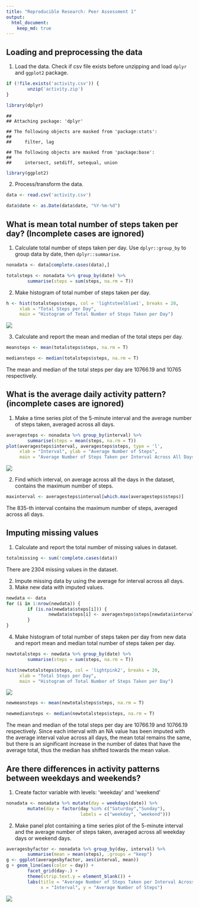 ```yaml
---
title: "Reproducible Research: Peer Assessment 1"
output: 
  html_document:
    keep_md: true
---
```



## Loading and preprocessing the data

1. Load the data. Check if csv file exists before unzipping and load `dplyr` and `ggplot2` package.


```r
if (!file.exists('activity.csv')) {
        unzip('activity.zip')
}

library(dplyr)
```

```
## 
## Attaching package: 'dplyr'
```

```
## The following objects are masked from 'package:stats':
## 
##     filter, lag
```

```
## The following objects are masked from 'package:base':
## 
##     intersect, setdiff, setequal, union
```

```r
library(ggplot2)
```

2. Process/transform the data.


```r
data <- read.csv('activity.csv')

data$date <- as.Date(data$date, "%Y-%m-%d")
```


## What is mean total number of steps taken per day? (Incomplete cases are ignored)

1. Calculate total number of steps taken per day. Use `dplyr::group_by` to group data by date, then `dplyr::summarise`.


```r
nonadata <- data[complete.cases(data),] 

totalsteps <- nonadata %>% group_by(date) %>% 
        summarise(steps = sum(steps, na.rm = T))
```

2. Make histogram of total number of steps taken per day.


```r
h <- hist(totalsteps$steps, col = 'lightsteelblue1', breaks = 20,
     xlab = "Total Steps per Day",
     main = "Histogram of Total Number of Steps Taken per Day")
```

![](PA1_template_files/figure-html/unnamed-chunk-4-1.png)<!-- -->

3. Calculate and report the mean and median of the total steps per day.


```r
meansteps <- mean(totalsteps$steps, na.rm = T)

mediansteps <- median(totalsteps$steps, na.rm = T)
```

The mean and median of the total steps per day are 10766.19 and 10765 respectively.

## What is the average daily activity pattern? (incomplete cases are ignored)

1. Make a time series plot of the 5-minute interval and the average number of steps taken, averaged across all days.


```r
averagesteps <- nonadata %>% group_by(interval) %>%
        summarise(steps = mean(steps, na.rm = T))
plot(averagesteps$interval, averagesteps$steps, type = 'l',
     xlab = "Interval", ylab = "Average Number of Steps",
     main = "Average Number of Steps Taken per Interval Across All Days")
```

![](PA1_template_files/figure-html/unnamed-chunk-6-1.png)<!-- -->

2. Find which interval, on average across all the days in the dataset, contains the maximum number of steps.


```r
maxinterval <- averagesteps$interval[which.max(averagesteps$steps)]
```

The 835-th interval contains the maximum number of steps, averaged across all days.

## Imputing missing values

1. Calculate and report the total number of missing values in dataset.


```r
totalmissing <- sum(!complete.cases(data))
```

There are 2304 missing values in the dataset.

2. Impute missing data by using the average for interval across all days.
3. Make new data with imputed values.


```r
newdata <- data
for (i in 1:nrow(newdata)) {
        if (is.na(newdata$steps[i])) {
                newdata$steps[i] <- averagesteps$steps[newdata$interval[i] == averagesteps$interval]
        }
}
```

4. Make histogram of total number of steps taken per day from new data and report mean and median total number of steps taken per day.


```r
newtotalsteps <- newdata %>% group_by(date) %>%
        summarise(steps = sum(steps, na.rm = T))

hist(newtotalsteps$steps, col = 'lightpink2', breaks = 20,
     xlab = "Total Steps per Day",
     main = "Histogram of Total Number of Steps Taken per Day")
```

![](PA1_template_files/figure-html/unnamed-chunk-10-1.png)<!-- -->

```r
newmeansteps <- mean(newtotalsteps$steps, na.rm = T)

newmediansteps <- median(newtotalsteps$steps, na.rm = T)
```

The mean and median of the total steps per day are 10766.19 and 10766.19 respectively. Since each interval with an NA value has been imputed with the average interval value across all days, the mean total remains the same, but there is an significant increase in the number of dates that have the average total, thus the median has shifted towards the mean value.

## Are there differences in activity patterns between weekdays and weekends?

1. Create factor variable with levels: 'weekday' and 'weekend'


```r
nonadata <- nonadata %>% mutate(day = weekdays(date)) %>%
        mutate(day = factor(day %in% c("Saturday","Sunday"), 
                            labels = c("weekday", "weekend")))
```

2. Make panel plot containing a time series plot of the 5-minute interval and the average number of steps taken, averaged across all weekday days or weekend days.


```r
averagesbyfactor <- nonadata %>% group_by(day, interval) %>%
        summarise(mean = mean(steps), .groups = "keep")
g <- ggplot(averagesbyfactor, aes(interval, mean))
g + geom_line(aes(color = day)) +
        facet_grid(day~.) +
        theme(strip.text.y = element_blank()) +
        labs(title = "Average Number of Steps Taken per Interval Across Weekends/Weekdays",
             x = "Interval", y = "Average Number of Steps")
```

![](PA1_template_files/figure-html/unnamed-chunk-12-1.png)<!-- -->
